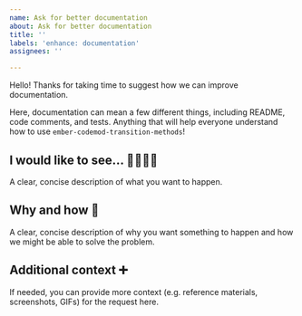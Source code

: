 ```yaml
---
name: Ask for better documentation
about: Ask for better documentation
title: ''
labels: 'enhance: documentation'
assignees: ''

---
```


Hello! Thanks for taking time to suggest how we can improve documentation.

Here, documentation can mean a few different things, including README, code comments, and tests. Anything that will help everyone understand how to use `ember-codemod-transition-methods`!


## I would like to see... 🙋‍♀️🙋‍♂️

A clear, concise description of what you want to happen.


## Why and how 💬

A clear, concise description of why you want something to happen and how we might be able to solve the problem.


## Additional context ➕

If needed, you can provide more context (e.g. reference materials, screenshots, GIFs) for the request here.
